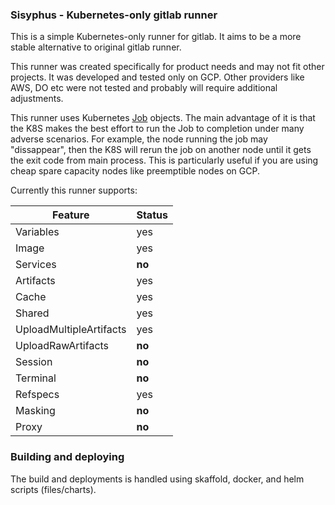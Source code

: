 ### Sisyphus - Kubernetes-only gitlab runner

This is a simple Kubernetes-only runner for gitlab.
It aims to be a more stable alternative to original gitlab runner.

This runner was created specifically for product needs and may not fit other projects. It was developed and tested only
on GCP. Other providers like AWS, DO etc were not tested and probably will require additional adjustments.

This runner uses Kubernetes [Job](https://kubernetes.io/docs/reference/generated/kubernetes-api/v1.15/#job-v1-batch)
objects. The main advantage of it is that the K8S makes the best effort to run the Job to completion under many adverse scenarios.
For example, the node running the job may "dissappear",
then the K8S will rerun the job on another node until it gets the exit code from main process.
This is particularly useful if you are using cheap spare capacity nodes like preemptible nodes on GCP.

Currently this runner supports:

| Feature | Status |
|---------|--------|
| 	Variables               | yes | `json:"variables"`
|  	Image                   | yes | `json:"image"`
|  	Services                | **no** | `json:"services"`
|  	Artifacts               | yes | `json:"artifacts"`
|  	Cache                   | yes | `json:"cache"`
|  	Shared                  | yes | `json:"shared"`
|  	UploadMultipleArtifacts | yes | `json:"upload_multiple_artifacts"`
|  	UploadRawArtifacts      | **no** | `json:"upload_raw_artifacts"`
|  	Session                 | **no** | `json:"session"`
|  	Terminal                | **no** | `json:"terminal"`
|  	Refspecs                | yes | `json:"refspecs"`
|  	Masking                 | **no** | `json:"masking"`
|  	Proxy                   | **no** | `json:"proxy"`

### Building and deploying
The build and deployments is handled using skaffold, docker, and helm scripts (files/charts). 